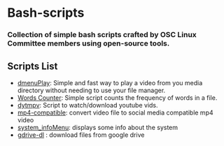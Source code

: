 # Bash-scripts

### Collection of simple bash scripts crafted by OSC Linux Committee members using open-source tools.

## Scripts List

- [dmenuPlay](Scripts/dmenuPlay.sh): Simple and fast way to play a video from you media directory without needing to use your file manager.
- [Words Counter](Scripts/Word%20Counter): Simple script counts the frequency of words in a file.
- [dytmpv](Scripts/dytmpv): Script to watch/download youtube vids.
- [mp4-compatible](Scripts/mp4_compatible): convert video file to social media compatible mp4 video
- [system_infoMenu](Scripts/system_infoMenu): displays some info about the system 
- [gdrive-dl](Scripts/gdrive-dl) : download files from google drive
